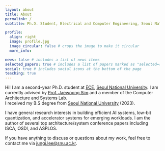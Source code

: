 ```yaml
---
layout: about
title: About
permalink: /
subtitle: Ph.D. Student, Electrical and Computer Engineering, Seoul National University

profile:
  align: right
  image: profile.jpg
  image_circular: false # crops the image to make it circular
  more_info:

news: false # includes a list of news items
selected_papers: true # includes a list of papers marked as "selected={true}"
social: true # includes social icons at the bottom of the page
teaching: true
---
```


Hi! I am a second-year Ph.D. student at [ECE](https://ece.snu.ac.kr/en), [Seoul National University](https://en.snu.ac.kr/). I am currently advised by [Prof. Jaewoong Sim](https://jaewoong.org/) and a member of the Computer Architecture and Systems Lab. <br />
I received my B.S degree from [Seoul National University](https://ece.snu.ac.kr/en) (2023).

I have general research interests in building efficient AI systems, low-bit quantization, and accelerator systems for emerging workloads. I am the author of several top architecture/system conference papers including ISCA, OSDI, and ASPLOS.

If you have anything to discuss or questions about my work, feel free to contact me via [jungi.lee@snu.ac.kr](mailto:jungi.lee@snu.ac.kr). 
